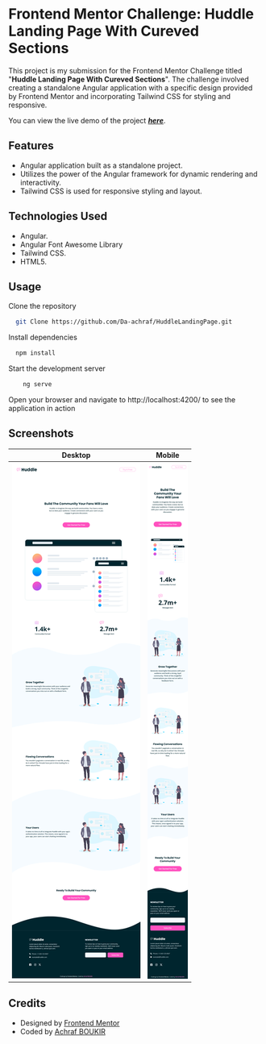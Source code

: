 # Frontend Mentor Challenge: Huddle Landing Page With Cureved Sections

This project is my submission for the Frontend Mentor Challenge titled "**Huddle Landing Page With Cureved Sections**". The challenge involved creating a standalone Angular application with a specific design provided by Frontend Mentor and incorporating Tailwind CSS for styling and responsive.

You can view the live demo of the project [***here***](https://da-achraf.github.io/HuddleLandingPage/).

## Features
- Angular application built as a standalone project.
- Utilizes the power of the Angular framework for dynamic rendering and interactivity.
- Tailwind CSS is used for responsive styling and layout.

## Technologies Used
- Angular.
- Angular Font Awesome Library
- Tailwind CSS.
- HTML5.

## Usage
Clone the repository

```bash
  git Clone https://github.com/Da-achraf/HuddleLandingPage.git
```
Install dependencies

```bash
  npm install
```


  Start the development server
```bash
    ng serve
```

Open your browser and navigate to http://localhost:4200/ to see the application in action

## Screenshots
| Desktop        | Mobile        |
| -------------- | --------------|
| ![Logo](https://raw.githubusercontent.com/Da-achraf/HuddleLandingPage/gh-pages/preview_images/desktop.png)  | ![Logo](https://raw.githubusercontent.com/Da-achraf/HuddleLandingPage/gh-pages/preview_images/mobile.png)   |



## Credits
- Designed by [Frontend Mentor](https://www.frontendmentor.io/)
- Coded by [Achraf BOUKIR](https://github.com/Da-achraf/)
